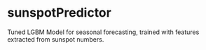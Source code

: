 # sunspotPredictor
Tuned LGBM Model for seasonal forecasting, trained with features extracted from sunspot numbers.
